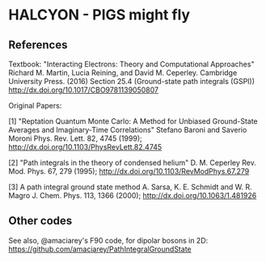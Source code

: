 # HALCYON - PIGS might fly

## References

Textbook: "Interacting Electrons: Theory and Computational Approaches" 
Richard M. Martin, Lucia Reining, and David M. Ceperley. 
Cambridge University Press. (2016)
Section 25.4 (Ground-state path integrals (GSPI))
http://dx.doi.org/10.1017/CBO9781139050807 

Original Papers:

[1] "Reptation Quantum Monte Carlo: A Method for Unbiased Ground-State Averages and
Imaginary-Time Correlations"
Stefano Baroni and Saverio Moroni
Phys. Rev. Lett. 82, 4745 (1999); 
http://dx.doi.org/10.1103/PhysRevLett.82.4745

[2] "Path integrals in the theory of condensed helium" 
D. M. Ceperley
Rev. Mod. Phys. 67, 279 (1995); 
http://dx.doi.org/10.1103/RevModPhys.67.279

[3] A path integral ground state method
A. Sarsa, K. E. Schmidt and W. R. Magro
J. Chem. Phys. 113, 1366 (2000); 
http://dx.doi.org/10.1063/1.481926


## Other codes

See also, @amaciarey's F90 code, for dipolar bosons in 2D: 
https://github.com/amaciarey/PathIntegralGroundState

